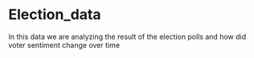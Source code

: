 # Election_data
In this data we are analyzing the result of the election polls and how did voter sentiment change over time 
